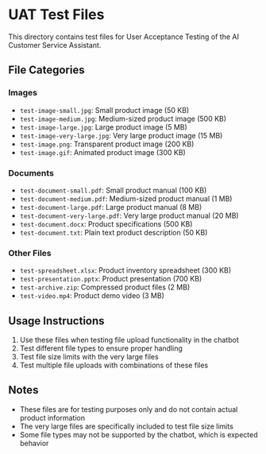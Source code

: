 # UAT Test Files

This directory contains test files for User Acceptance Testing of the AI Customer Service Assistant.

## File Categories

### Images
- `test-image-small.jpg`: Small product image (50 KB)
- `test-image-medium.jpg`: Medium-sized product image (500 KB)
- `test-image-large.jpg`: Large product image (5 MB)
- `test-image-very-large.jpg`: Very large product image (15 MB)
- `test-image.png`: Transparent product image (200 KB)
- `test-image.gif`: Animated product image (300 KB)

### Documents
- `test-document-small.pdf`: Small product manual (100 KB)
- `test-document-medium.pdf`: Medium-sized product manual (1 MB)
- `test-document-large.pdf`: Large product manual (8 MB)
- `test-document-very-large.pdf`: Very large product manual (20 MB)
- `test-document.docx`: Product specifications (500 KB)
- `test-document.txt`: Plain text product description (50 KB)

### Other Files
- `test-spreadsheet.xlsx`: Product inventory spreadsheet (300 KB)
- `test-presentation.pptx`: Product presentation (700 KB)
- `test-archive.zip`: Compressed product files (2 MB)
- `test-video.mp4`: Product demo video (3 MB)

## Usage Instructions

1. Use these files when testing file upload functionality in the chatbot
2. Test different file types to ensure proper handling
3. Test file size limits with the very large files
4. Test multiple file uploads with combinations of these files

## Notes

- These files are for testing purposes only and do not contain actual product information
- The very large files are specifically included to test file size limits
- Some file types may not be supported by the chatbot, which is expected behavior
